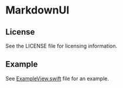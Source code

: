 
# MarkdownUI

## License

See the LICENSE file for licensing information.

## Example

See [ExampleView.swift](ExampleView.swift) file for an example.
